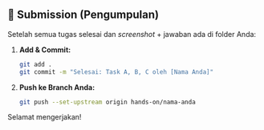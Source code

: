 ## 🏁 Submission (Pengumpulan)

Setelah semua tugas selesai dan *screenshot* + jawaban ada di folder Anda:

1.  **Add & Commit:**
    ```bash
    git add .
    git commit -m "Selesai: Task A, B, C oleh [Nama Anda]"
    ```

2.  **Push ke Branch Anda:**
    ```bash
    git push --set-upstream origin hands-on/nama-anda
    ```

Selamat mengerjakan!